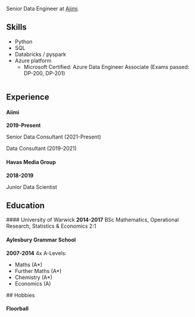 Senior Data Engineer at [Aiimi](https://www.aiimi.com).


## Skills
- Python
- SQL
- Databricks / pyspark
- Azure platform
  - Microsoft Certified: Azure Data Engineer Associate (Exams passed: DP-200, DP-201)

``` python
```

## Experience

#### Aiimi
**2019-Present**

Senior Data Consultant (2021-Present)

Data Consultant (2019-2021)


#### Havas Media Group
**2018-2019**

Junior Data Scientist

## Education

#### University of Warwick 
**2014-2017**
BSc Mathematics, Operational Research, Statistics & Economics
2:1


#### Aylesbury Grammar School
**2007-2014**
4x A-Levels:
  - Maths (A*)
  - Further Maths (A*)
  - Chemistry (A*)
  - Economics (A)


## Hobbies

#### Floorball